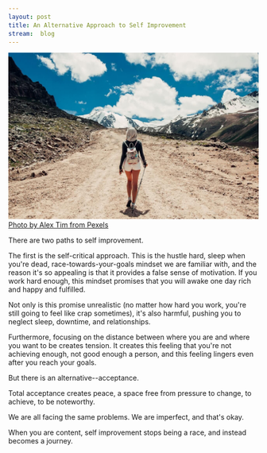 ```yaml
---
layout: post
title: An Alternative Approach to Self Improvement
stream:  blog
---
```

![Woman hiking an upward path, surrounded by mountains on three sides, under a brilliant blue sky.](/images/climb.jpg)
[Photo by Alex Tim from Pexels](https://www.pexels.com/photo/woman-hiking-1183986/)

There are two paths to self improvement.

The first is the self-critical approach. This is the hustle hard, sleep when you're dead, race-towards-your-goals mindset we are familiar with, and the reason it's so appealing is that it provides a false sense of motivation.<!--more--> If you work hard enough, this mindset promises that you will awake one day rich and happy and fulfilled.

Not only is this promise unrealistic (no matter how hard you work, you're still going to feel like crap sometimes), it's also harmful, pushing you to neglect sleep, downtime, and relationships.

Furthermore, focusing on the distance between where you are and where you want to be creates tension. It creates this feeling that you're not achieving enough, not good enough a person, and this feeling lingers even after you reach your goals.

But there is an alternative--acceptance.

Total acceptance creates peace, a space free from pressure to change, to achieve, to be noteworthy.

We are all facing the same problems. We are imperfect, and that's okay.

When you are content, self improvement stops being a race, and instead becomes a journey.
